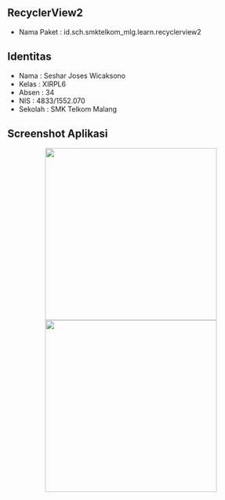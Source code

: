 ## RecyclerView2
* Nama Paket : id.sch.smktelkom_mlg.learn.recyclerview2

## Identitas
* Nama  : Seshar Joses Wicaksono
* Kelas : XIRPL6
* Absen : 34
* NIS   : 4833/1552.070
* Sekolah : SMK Telkom Malang

## Screenshot Aplikasi
<p align="center">
  <img src="http://i64.tinypic.com/hvxtw3.jpg" width="350"/>
  <img src="http://i64.tinypic.com/hvxtw3.jpg" width="350"/>
</p>
